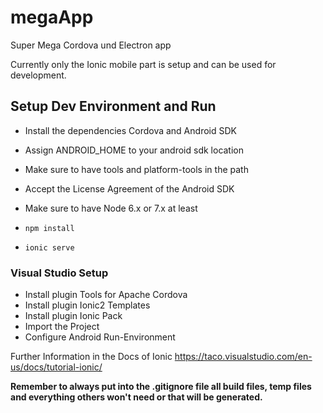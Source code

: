 megaApp
===========

Super Mega Cordova und Electron app

Currently only the Ionic mobile part is setup and can be used for development.

## Setup Dev Environment and Run

- Install the dependencies Cordova and Android SDK
- Assign ANDROID_HOME to your android sdk location
- Make sure to have tools and platform-tools in the path
- Accept the License Agreement of the Android SDK 
- Make sure to have Node 6.x or 7.x at least

- `npm install`
- `ionic serve`

### Visual Studio Setup

- Install plugin Tools for Apache Cordova
- Install plugin Ionic2 Templates
- Install plugin Ionic Pack
- Import the Project
- Configure Android Run-Environment

Further Information in the Docs of Ionic https://taco.visualstudio.com/en-us/docs/tutorial-ionic/

**Remember to always put into the .gitignore file all build files, temp files and everything others won't need or that will be generated.**